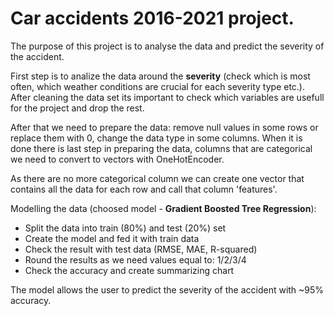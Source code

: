 # Car accidents 2016-2021 project.

The purpose of this project is to analyse the data and predict the severity of the accident.

First step is to analize the data around the **severity** (check which is most often, which weather conditions are crucial for each severity type etc.). After cleaning the data set its important to check which variables are usefull for the project and drop the rest.

After that we need to prepare the data: remove null values in some rows or replace them with 0, change the data type in some columns. When it is done there is last step in preparing the data, columns that are categorical we need to convert to vectors with OneHotEncoder.

As there are no more categorical column we can create one vector that contains all the data for each row and call that column 'features'.

Modelling the data (choosed model - **Gradient Boosted Tree Regression**):
* Split the data into train (80%) and test (20%) set
* Create the model and fed it with train data
* Check the result with test data (RMSE, MAE, R-squared)
* Round the results as we need values equal to: 1/2/3/4
* Check the accuracy and create summarizing chart

The model allows the user to predict the severity of the accident with ~95% accuracy.
